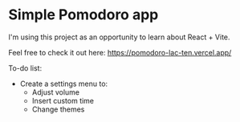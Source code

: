 # Simple Pomodoro app

I'm using this project as an opportunity to learn about React + Vite.

Feel free to check it out here:
https://pomodoro-lac-ten.vercel.app/

To-do list:
- Create a settings menu to:
  - Adjust volume
  - Insert custom time
  - Change themes
